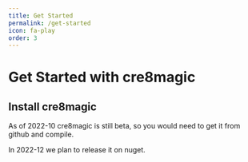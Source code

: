 ```yaml
---
title: Get Started
permalink: /get-started
icon: fa-play
order: 3
---
```


# Get Started with cre8magic


## Install cre8magic

As of 2022-10 cre8magic is still beta, so you would need to get it from github and compile.

In 2022-12 we plan to release it on nuget.
